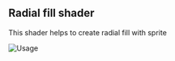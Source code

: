 ## Radial fill shader

This shader helps to create radial fill with sprite

![](https://github.com/Nrjwolf/unity-shader-sprite-radial-fill/blob/master/gif.gif "Usage")
